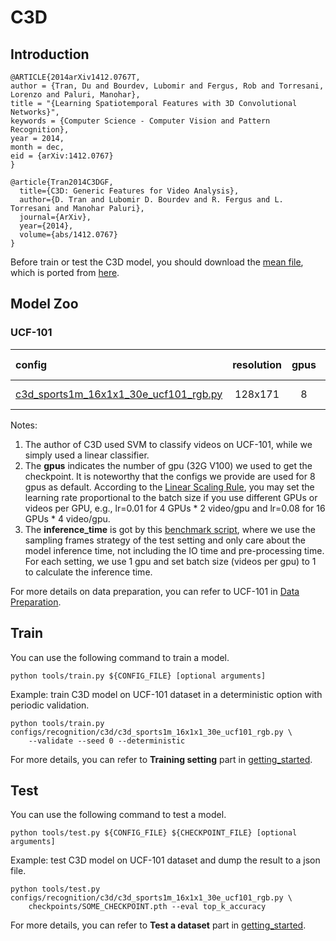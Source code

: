 # C3D

## Introduction
```
@ARTICLE{2014arXiv1412.0767T,
author = {Tran, Du and Bourdev, Lubomir and Fergus, Rob and Torresani, Lorenzo and Paluri, Manohar},
title = "{Learning Spatiotemporal Features with 3D Convolutional Networks}",
keywords = {Computer Science - Computer Vision and Pattern Recognition},
year = 2014,
month = dec,
eid = {arXiv:1412.0767}
}

@article{Tran2014C3DGF,
  title={C3D: Generic Features for Video Analysis},
  author={D. Tran and Lubomir D. Bourdev and R. Fergus and L. Torresani and Manohar Paluri},
  journal={ArXiv},
  year={2014},
  volume={abs/1412.0767}
}
```

Before train or test the C3D model, you should download the [mean file](https://download.openmmlab.com/mmaction/recognition/c3d/c3d_train01_16_128_171_mean.npy), which is ported from [here](https://github.com/facebookarchive/C3D/blob/master/C3D-v1.0/examples/c3d_finetuning/train01_16_128_171_mean.binaryproto).

## Model Zoo

### UCF-101

| config | resolution | gpus | backbone | pretrain | top1 acc | top5 acc | testing protocol| inference_time(video/s)  | gpu_mem(M) | ckpt | log | json |
|:--|:--:|:--:|:--:|:--:|:--:|:--:|:--:|:--:|:--:|:--:|:--:|:--:|
|[c3d_sports1m_16x1x1_30e_ucf101_rgb.py](/configs/recognition/c3d/c3d_sports1m_16x1x1_30e_ucf101_rgb.py)|128x171|8| c3d | sports1m | 83.37 | 96.25 | 10 clips x 1 crop | x | 6053 | [ckpt](https://download.openmmlab.com/mmaction/recognition/c3d/c3d_sports1m_16x1x1_30e_ucf101_rgb/c3d_sports1m_16x1x1_30e_ucf101_rgb_20201016-e0d4bd99.pth)|[log](https://download.openmmlab.com/mmaction/recognition/c3d/c3d_sports1m_16x1x1_30e_ucf101_rgb/20201016_101722.log)|[json](https://download.openmmlab.com/mmaction/recognition/c3d/c3d_sports1m_16x1x1_30e_ucf101_rgb/20201016_101722.log.json)|

Notes:

1. The author of C3D used SVM to classify videos on UCF-101, while we simply used a linear classifier.
2. The **gpus** indicates the number of gpu (32G V100) we used to get the checkpoint. It is noteworthy that the configs we provide are used for 8 gpus as default.
According to the [Linear Scaling Rule](https://arxiv.org/abs/1706.02677), you may set the learning rate proportional to the batch size if you use different GPUs or videos per GPU,
e.g., lr=0.01 for 4 GPUs * 2 video/gpu and lr=0.08 for 16 GPUs * 4 video/gpu.
3. The **inference_time** is got by this [benchmark script](/tools/analysis/benchmark.py), where we use the sampling frames strategy of the test setting and only care about the model inference time,
not including the IO time and pre-processing time. For each setting, we use 1 gpu and set batch size (videos per gpu) to 1 to calculate the inference time.

For more details on data preparation, you can refer to UCF-101 in [Data Preparation](/docs/data_preparation.md).


## Train

You can use the following command to train a model.
```shell
python tools/train.py ${CONFIG_FILE} [optional arguments]
```

Example: train C3D model on UCF-101 dataset in a deterministic option with periodic validation.
```shell
python tools/train.py configs/recognition/c3d/c3d_sports1m_16x1x1_30e_ucf101_rgb.py \
    --validate --seed 0 --deterministic
```

For more details, you can refer to **Training setting** part in [getting_started](/docs/getting_started.md#training-setting).

## Test

You can use the following command to test a model.
```shell
python tools/test.py ${CONFIG_FILE} ${CHECKPOINT_FILE} [optional arguments]
```

Example: test C3D model on UCF-101 dataset and dump the result to a json file.
```shell
python tools/test.py configs/recognition/c3d/c3d_sports1m_16x1x1_30e_ucf101_rgb.py \
    checkpoints/SOME_CHECKPOINT.pth --eval top_k_accuracy
```

For more details, you can refer to **Test a dataset** part in [getting_started](/docs/getting_started.md#test-a-dataset).
